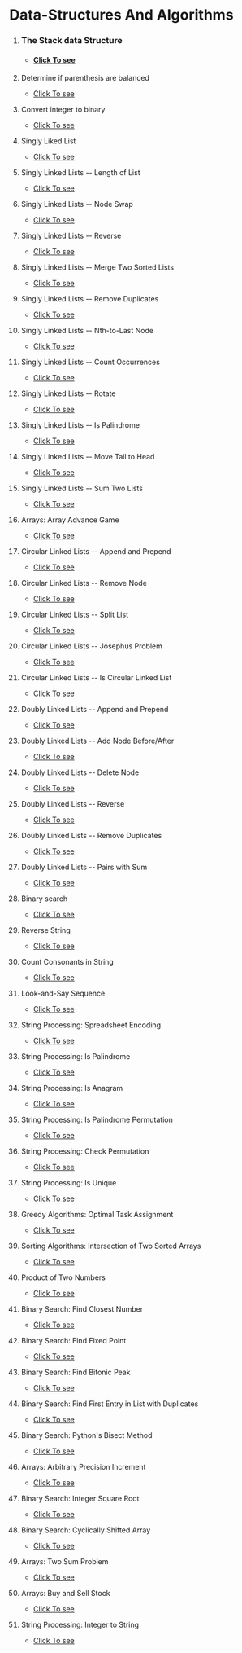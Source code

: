 # Data-Structures And Algorithms

01. ### The Stack data Structure
    - #### [Click To see](./Stack/01_stack_DS.py)

02. Determine if parenthesis are balanced
    - [Click To see](./Stack/02_stack_balance_paran.py)

03. Convert integer to binary
    - [Click To see](./Stack/03_stack_divide_by_two.py)

04. Singly Liked List
    - [Click To see](./Linked%20List/Singly%20Linked%20List/01_singly_linked_list.py)

05. Singly Linked Lists -- Length of List
    - [Click To see](./Linked%20List/Singly%20Linked%20List/02_singlyLL_length_of_list.py)

06. Singly Linked Lists -- Node Swap
    - [Click To see](./Linked%20List/Singly%20Linked%20List/03_singlyLL_swap_nodes.py)

07. Singly Linked Lists -- Reverse
    - [Click To see](./Linked%20List/Singly%20Linked%20List/04_singlyLL_reverse_list.py)
    
08. Singly Linked Lists -- Merge Two Sorted Lists
    - [Click To see](./Linked%20List/Singly%20Linked%20List/05_singlyLL_merge.py)
    
09. Singly Linked Lists -- Remove Duplicates
    - [Click To see](./Linked%20List/Singly%20Linked%20List/06_singlyLL_remove_dup.py)
    
10. Singly Linked Lists -- Nth-to-Last Node
    - [Click To see](./Linked%20List/Singly%20Linked%20List/07_singlyLL_nth_to_last.py)
    
11. Singly Linked Lists -- Count Occurrences
    - [Click To see](./Linked%20List/Singly%20Linked%20List/08_singlyLL_count_occurences.py)
    
12. Singly Linked Lists -- Rotate
    - [Click To see](./Linked%20List/Singly%20Linked%20List/09_singlyLL_rotate.py)
    
13. Singly Linked Lists -- Is Palindrome
    - [Click To see](./Linked%20List/Singly%20Linked%20List/10_singlyLL_is_palindrome.py)
    
14. Singly Linked Lists -- Move Tail to Head
    - [Click To see](./Linked%20List/Singly%20Linked%20List/11_singyLL_move_tail_to_head.py)
    
15. Singly Linked Lists -- Sum Two Lists
    - [Click To see](./Linked%20List/Singly%20Linked%20List/12_singlyLL_sum_two_lists.py)
    
16. Arrays: Array Advance Game
    - [Click To see](./Arrays/07_array_advance_game.py)
    
17. Circular Linked Lists -- Append and Prepend
    - [Click To see](./Linked%20List/Circular%20Linked%20List/01_circular_linked_list.py)
    
18. Circular Linked Lists -- Remove Node
    - [Click To see](./Linked%20List/Circular%20Linked%20List/02_circularLL_remove_node.py)
    
19. Circular Linked Lists -- Split List
    - [Click To see](./Linked%20List/Circular%20Linked%20List/03_circularLL_split_list.py)
    
20. Circular Linked Lists -- Josephus Problem
    - [Click To see](./Linked%20List/Circular%20Linked%20List/04_circularLL_josephus.py)
    
21. Circular Linked Lists -- Is Circular Linked List
    - [Click To see](./Linked%20List/Circular%20Linked%20List/05_circularLL_is_circularLL.py)
    
22. Doubly Linked Lists -- Append and Prepend
    - [Click To see](./Linked%20List/Doubly%20Linked%20List/01_doubly_linked_list.py)
    
23. Doubly Linked Lists -- Add Node Before/After
    - [Click To see](./Linked%20List/Doubly%20Linked%20List/02_soublyLL_add_before_after.py)
    
24. Doubly Linked Lists -- Delete Node
    - [Click To see](./Linked%20List/Doubly%20Linked%20List/03_doublyLL_delete%20node.py)
    
25. Doubly Linked Lists -- Reverse
    - [Click To see](./Linked%20List/Doubly%20Linked%20List/04_doublyLL_reverse.py)
    
26. Doubly Linked Lists -- Remove Duplicates
    - [Click To see](./Linked%20List/Doubly%20Linked%20List/05_doublyLL_remove_duplicates.py)
    
27. Doubly Linked Lists -- Pairs with Sum
    - [Click To see](./Linked%20List/Doubly%20Linked%20List/06_doublyLL_pairs_with_sum.py)
    
28. Binary search
    - [Click To see](./Search/01_Binary_Search.py)
    
29. Reverse String
    - [Click To see](./Strings/01_reverse_string.py)
    
30. Count Consonants in String
    - [Click To see](./Strings/02_Count_Consonants_in_String.py)
    
31. Look-and-Say Sequence
    - [Click To see](./Strings/03_look_n_say_sequence.py)
    
32. String Processing: Spreadsheet Encoding
    - [Click To see](./Strings/04_spreadsheet_encoding.py)
    
33. String Processing: Is Palindrome
    - [Click To see](./Strings/05_is_palindrome.py)
    
34. String Processing: Is Anagram
    - [Click To see](./Strings/06_is_anagram.py)
    
35. String Processing: Is Palindrome Permutation
    - [Click To see](./Strings/07_is_palindrome_permutation.py)
    
36. String Processing: Check Permutation
    - [Click To see](./Strings/08_is_permutation.py)
    
37. String Processing: Is Unique
    - [Click To see](./Strings/09_is_unique.py)
    
38. Greedy Algorithms: Optimal Task Assignment
    - [Click To see](./Arrays/01_optimal_task_assignment.py)
    
39. Sorting Algorithms: Intersection of Two Sorted Arrays
    - [Click To see](./Arrays/02_intersect_sorted_array.py)
    
40. Product of Two Numbers
    - [Click To see](./Numbers/01_Product_of_Two_Numbers.py)
    
41. Binary Search: Find Closest Number
    - [Click To see](./Search/02_binary_search_find_closest.py)
    
42. Binary Search: Find Fixed Point
    - [Click To see](./Search/03_binary_search_find_fixed_point.py)
    
43. Binary Search: Find Bitonic Peak
    - [Click To see](./Search/04_binary%20search_find_bitonic_peak.py)
    
44. Binary Search: Find First Entry in List with Duplicates
    - [Click To see](./Search/05_binary%20search_find_first_dup_entry.py)
    
45. Binary Search: Python's Bisect Method
    - [Click To see](./Search/06_binary_search_bisect_method.py)
    
46. Arrays: Arbitrary Precision Increment
    - [Click To see](./Arrays/08_arbitrary_precision_increment.py)
    
47. Binary Search: Integer Square Root
    - [Click To see](./Search/07_binary_search_integer_square_root.py)
    
48. Binary Search: Cyclically Shifted Array
    - [Click To see](./Search/08_binary_search_cyclically_shifted.py)
    
49. Arrays: Two Sum Problem
    - [Click To see](./Arrays/10_two_sum_problem.py)
    
50. Arrays: Buy and Sell Stock
    - [Click To see](./Arrays/11_buy_and_sell_stock.py)
    
51. String Processing: Integer to String
    - [Click To see](./Strings/10_integer_to_string.py)
    


